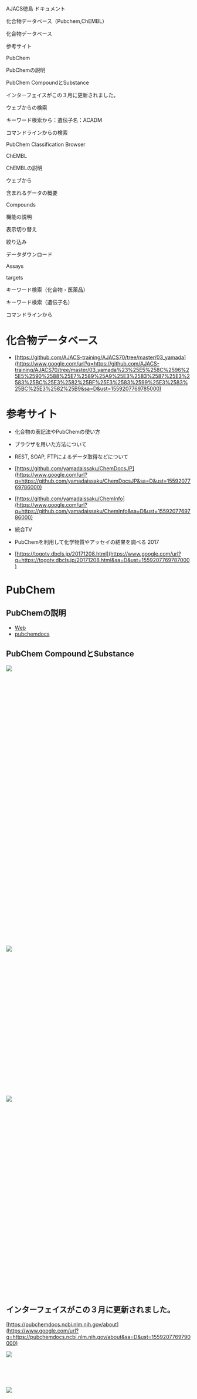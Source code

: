 <meta content="text/html; charset=UTF-8" http-equiv="content-type">

<span class="c2">AJACS徳島 ドキュメント</span>

<span class="c2"></span>

<span class="c34">化合物データベース（Pubchem,ChEMBL） </span>

<span class="c10 c8">化合物データベース</span>

<span class="c10 c8">参考サイト</span>

<span class="c10 c8">PubChem</span>

<span class="c10 c8">PubChemの説明</span>

<span class="c10 c8">PubChem CompoundとSubstance</span>

<span class="c10 c8">インターフェイスがこの３月に更新されました。</span>

<span class="c10 c8">ウェブからの検索</span>

<span class="c10 c8">キーワード検索から：遺伝子名：ACADM</span>

<span class="c10 c8">コマンドラインからの検索</span>

<span class="c10 c8">PubChem Classification Browser</span>

<span class="c10 c8">ChEMBL</span>

<span class="c10 c8">ChEMBLの説明</span>

<span class="c10 c8">ウェブから</span>

<span class="c10 c8">含まれるデータの概要</span>

<span class="c10 c8">Compounds</span>

<span class="c10 c8">機能の説明</span>

<span class="c10 c8">表示切り替え</span>

<span class="c10 c8">絞り込み</span>

<span class="c10 c8">データダウンロード</span>

<span class="c10 c8">Assays</span>

<span class="c10 c8">targets</span>

<span class="c10 c8">キーワード検索（化合物・医薬品）</span>

<span class="c10 c8">キーワード検索（遺伝子名）</span>

<span class="c10 c8">コマンドラインから</span>

<span class="c2"></span>

<span class="c18">化合物データベース</span>
==================================

* <span class="c8">[https://github.com/AJACS-training/AJACS70/tree/master/03_yamada](https://www.google.com/url?q=https://github.com/AJACS-training/AJACS70/tree/master/03_yamada%23%25E5%258C%2596%25E5%2590%2588%25E7%2589%25A9%25E3%2583%2587%25E3%2583%25BC%25E3%2582%25BF%25E3%2583%2599%25E3%2583%25BC%25E3%2582%25B9&sa=D&ust=1559207769785000)</span>

<span class="c18">参考サイト</span>
==============================

* <span class="c2">化合物の表記法やPubChemの使い方</span>

* <span class="c2">ブラウザを用いた方法について</span>
* <span class="c2">REST, SOAP, FTPによるデータ取得などについて</span>

* <span class="c8">[https://github.com/yamadaissaku/ChemDocsJP](https://www.google.com/url?q=https://github.com/yamadaissaku/ChemDocsJP&sa=D&ust=1559207769786000)</span>
* <span class="c8">[https://github.com/yamadaissaku/ChemInfo](https://www.google.com/url?q=https://github.com/yamadaissaku/ChemInfo&sa=D&ust=1559207769786000)</span>

* <span class="c2">統合TV</span>

* <span class="c2">PubChemを利用して化学物質やアッセイの結果を調べる 2017</span>

* <span class="c8">[https://togotv.dbcls.jp/20171208.html](https://www.google.com/url?q=https://togotv.dbcls.jp/20171208.html&sa=D&ust=1559207769787000)</span>

<span class="c18">PubChem</span>
================================

<span class="c14">PubChemの説明</span>
-----------------------------------

* <span class="c8">[Web](https://www.google.com/url?q=https://www.google.com/search?q%3Dpubchem%26oq%3Dpubchem%26aqs%3Dchrome..69i57j69i60l4j0.4321j0j4%26sourceid%3Dchrome%26ie%3DUTF-8&sa=D&ust=1559207769788000)</span>
* <span class="c8">[pubchemdocs](https://www.google.com/url?q=https://pubchemdocs.ncbi.nlm.nih.gov/&sa=D&ust=1559207769788000)</span>

<span class="c2"></span>

<span class="c2"></span>

<span class="c14">PubChem CompoundとSubstance</span>
---------------------------------------------------

<span style="overflow: hidden; display: inline-block; margin: 0.00px 0.00px; border: 0.00px solid #000000; transform: rotate(0.00rad) translateZ(0px); -webkit-transform: rotate(0.00rad) translateZ(0px); width: 316.09px; height: 748.70px;">![](images/image21.png)</span>

<span style="overflow: hidden; display: inline-block; margin: 0.00px 0.00px; border: 0.00px solid #000000; transform: rotate(0.00rad) translateZ(0px); -webkit-transform: rotate(0.00rad) translateZ(0px); width: 680.61px; height: 393.33px;">![](images/image85.png)</span>

<span style="overflow: hidden; display: inline-block; margin: 0.00px 0.00px; border: 0.00px solid #000000; transform: rotate(0.00rad) translateZ(0px); -webkit-transform: rotate(0.00rad) translateZ(0px); width: 680.61px; height: 536.00px;">![](images/image83.png)</span>

<span class="c2"></span>

<span class="c2"></span>

<span class="c14">インターフェイスがこの３月に更新されました。</span>
-----------------------------------------------

<span class="c8">[https://pubchemdocs.ncbi.nlm.nih.gov/about](https://www.google.com/url?q=https://pubchemdocs.ncbi.nlm.nih.gov/about&sa=D&ust=1559207769790000)</span>

<span style="overflow: hidden; display: inline-block; margin: 0.00px 0.00px; border: 0.00px solid #000000; transform: rotate(0.00rad) translateZ(0px); -webkit-transform: rotate(0.00rad) translateZ(0px); width: 529.00px; height: 83.00px;">![](images/image59.png)</span>

<span class="c2"></span>

<span class="c2"></span>

<span style="overflow: hidden; display: inline-block; margin: 0.00px 0.00px; border: 0.00px solid #000000; transform: rotate(0.00rad) translateZ(0px); -webkit-transform: rotate(0.00rad) translateZ(0px); width: 680.61px; height: 342.67px;">![](images/image22.png)</span>

<span class="c14"></span>
-------------------------

<span class="c14"></span>
-------------------------

<span class="c14"></span>
-------------------------

<span class="c14"></span>
-------------------------

<span class="c14"></span>
-------------------------

<span class="c14"></span>
-------------------------

<span class="c14"></span>
-------------------------

<span class="c14"></span>
-------------------------

<span class="c14"></span>
-------------------------

<span class="c14"></span>
-------------------------

<span class="c14"></span>
-------------------------

<span class="c14"></span>
-------------------------

<span class="c14"></span>
-------------------------

<span class="c14"></span>
-------------------------

<span class="c14"></span>
-------------------------

<span class="c14"></span>
-------------------------

<span class="c14">ウェブからの検索</span>
---------------------------------

### <span>キーワード検索から：遺伝子名：</span><span class="c27">ACADM</span><span class="c1">&nbsp;</span>

1.  <span class="c8">[中鎖アシル CoA デヒドロゲナーゼ (MCAD) 欠損症の病因遺伝子 ：ACADM ](https://www.google.com/url?q=https://www.genome.jp/dbget-bin/www_bget?ds_ja:H00488&sa=D&ust=1559207769793000)</span><span class="c2">について調べてみましょう。</span>
2.  <span>PubChemのサイト（</span><span class="c8">[https://pubchem.ncbi.nlm.nih.gov/](https://www.google.com/url?q=https://pubchem.ncbi.nlm.nih.gov/&sa=D&ust=1559207769794000)</span><span class="c2">）を開きます。</span>
3.  <span>下図のようにキーワード入力欄に”</span><span class="c27">ACADM</span><span class="c2">&nbsp;”を入力すると、Compound, Gene, Taxonomyに分類された候補キーワードが示されます。</span>

<span class="c2"></span>

<span style="overflow: hidden; display: inline-block; margin: 0.00px 0.00px; border: 0.00px solid #000000; transform: rotate(0.00rad) translateZ(0px); -webkit-transform: rotate(0.00rad) translateZ(0px); width: 680.61px; height: 402.67px;">![](images/image3.png)</span>

1.  <span class="c2">今回は、"Gene"の"Acadm"をクリックすると、下図のサイトに移動します。</span>
2.  <span class="c2">ここでも、分類としてSubstances, Genes, BioAssays, Literature, Patentsが表示され、その下の（）内に含まれるデータの数が表示されます。</span>

<span class="c2"></span>

<span style="overflow: hidden; display: inline-block; margin: 0.00px 0.00px; border: 0.00px solid #000000; transform: rotate(0.00rad) translateZ(0px); -webkit-transform: rotate(0.00rad) translateZ(0px); width: 680.61px; height: 401.33px;">![](images/image69.png)</span>

1.  <span class="c2">ここで、"Gene"をクリックすると、taxonomy IDの異なる３個の遺伝子が含まれることがわかります。</span>

* <span class="c8">[9906: Homo sapiens (human) ](https://www.google.com/url?q=https://www.ncbi.nlm.nih.gov/Taxonomy/Browser/wwwtax.cgi?id%3D9606&sa=D&ust=1559207769795000)</span>
* <span class="c8">[10090: Mus musculus (house mouse) ](https://www.google.com/url?q=https://www.ncbi.nlm.nih.gov/Taxonomy/Browser/wwwtax.cgi?id%3D10090&sa=D&ust=1559207769796000)</span>
* <span class="c8">[10116: Rattus norvegicus (Norway rat) ](https://www.google.com/url?q=https://www.ncbi.nlm.nih.gov/Taxonomy/Browser/wwwtax.cgi?id%3D10116&sa=D&ust=1559207769796000)</span>

<span style="overflow: hidden; display: inline-block; margin: 0.00px 0.00px; border: 0.00px solid #000000; transform: rotate(0.00rad) translateZ(0px); -webkit-transform: rotate(0.00rad) translateZ(0px); width: 680.61px; height: 332.00px;">![](images/image10.png)</span>

1.  <span class="c2">ここで、各遺伝子毎にLinked BioAssays Countが表示されています。</span>

<span style="overflow: hidden; display: inline-block; margin: 0.00px 0.00px; border: 0.00px solid #000000; transform: rotate(0.00rad) translateZ(0px); -webkit-transform: rotate(0.00rad) translateZ(0px); width: 264.00px; height: 48.00px;">![](images/image64.png)</span>

1.  <span class="c2">Linked BioAssays Countのあとの数値、この場合は"12"をクリックすると、BioAssaysのサイトへ移動します。</span>

<span style="overflow: hidden; display: inline-block; margin: 0.00px 0.00px; border: 0.00px solid #000000; transform: rotate(0.00rad) translateZ(0px); -webkit-transform: rotate(0.00rad) translateZ(0px); width: 680.61px; height: 361.33px;">![](images/image44.png)</span>

1.  <span class="c2">Linked BioAssays Countのあとの数値、この場合は"12"をクリックすると、BioAssaysのサイトへ移動します。</span>

* <span class="c2">BioAssay AID,&nbsp;&nbsp;&nbsp;&nbsp;&nbsp;&nbsp;&nbsp;&nbsp;BioAssay Name, BioAssay Type の表示された表が表示されます。</span>

<span style="overflow: hidden; display: inline-block; margin: 0.00px 0.00px; border: 0.00px solid #000000; transform: rotate(0.00rad) translateZ(0px); -webkit-transform: rotate(0.00rad) translateZ(0px); width: 680.61px; height: 86.67px;">![](images/image58.png)</span>

<span style="overflow: hidden; display: inline-block; margin: 0.00px 0.00px; border: 0.00px solid #000000; transform: rotate(0.00rad) translateZ(0px); -webkit-transform: rotate(0.00rad) translateZ(0px); width: 36.00px; height: 41.00px;">![](images/image77.png)</span><span class="c2">をクリックすると、説明が表示されます。この機能はPubChemの色々なサイトにありますので、”これ何？”と思ったら、クリックしてみてください。</span>

<span style="overflow: hidden; display: inline-block; margin: 0.00px 0.00px; border: 0.00px solid #000000; transform: rotate(0.00rad) translateZ(0px); -webkit-transform: rotate(0.00rad) translateZ(0px); width: 680.61px; height: 172.00px;">![](images/image19.png)</span>

1.  <span class="c2">右上のDownloadをクリックとCSV形式で取得することができます。ダウンロードしたCSV形式のファイルを開くと以下のようになります。</span>

<span class="c2"></span>

<span style="overflow: hidden; display: inline-block; margin: 0.00px 0.00px; border: 0.00px solid #000000; transform: rotate(0.00rad) translateZ(0px); -webkit-transform: rotate(0.00rad) translateZ(0px); width: 680.61px; height: 149.33px;">![](images/image14.png)</span>

<span class="c2"></span>

1.  <span class="c2">テーブルの”BioAssay AID”をクリックすると、以下のようなアッセイの詳細を見ることができます。</span>

<span style="overflow: hidden; display: inline-block; margin: 0.00px 0.00px; border: 0.00px solid #000000; transform: rotate(0.00rad) translateZ(0px); -webkit-transform: rotate(0.00rad) translateZ(0px); width: 680.61px; height: 554.67px;">![](images/image23.png)</span>

<span class="c2"></span>

1.  <span class="c2">詳細ページには上図のようなことが記載されています。</span>

* <span class="c2">”Tested Substances:”を見ていただくと、”Active”と”Inactive”の件数がわかります。</span>

* <span class="c2">”Data table”をクリックすると下記のTableが表示されます。これは、ページをスクロールすることや、ページ右端の”CONTENTS”の”2 Data Table”をクリックすることでも同様に移動できます。</span>

<span style="overflow: hidden; display: inline-block; margin: 0.00px 0.00px; border: 0.00px solid #000000; transform: rotate(0.00rad) translateZ(0px); -webkit-transform: rotate(0.00rad) translateZ(0px); width: 680.61px; height: 433.33px;">![](images/image40.png)</span>

<span class="c2"></span>

1.  <span class="c2">右上の”？”をクリックすると ここでも説明が表示されます。</span>

<span style="overflow: hidden; display: inline-block; margin: 0.00px 0.00px; border: 0.00px solid #000000; transform: rotate(0.00rad) translateZ(0px); -webkit-transform: rotate(0.00rad) translateZ(0px); width: 680.61px; height: 126.67px;">![](images/image17.png)</span>

1.  <span class="c2">Data Tableには様々な情報が登録されています。右上の”SORT BY”のプルダウンにより、Activity, Score, SID, CID</span>

<span style="overflow: hidden; display: inline-block; margin: 0.00px 0.00px; border: 0.00px solid #000000; transform: rotate(0.00rad) translateZ(0px); -webkit-transform: rotate(0.00rad) translateZ(0px); width: 680.61px; height: 177.33px;">![](images/image92.png)</span>

1.  <span class="c2">右上のDownloadをクリックとCSV形式で取得することができます。また、Data Tableのダウンロードでは、下図のようにALL, ACTIVE, INACTIVEをそれぞれ取得できます。</span>

<span style="overflow: hidden; display: inline-block; margin: 0.00px 0.00px; border: 0.00px solid #000000; transform: rotate(0.00rad) translateZ(0px); -webkit-transform: rotate(0.00rad) translateZ(0px); width: 361.00px; height: 213.00px;">![](images/image90.png)</span>

1.  <span class="c2">取得したCSV形式のファイルを開くと以下のようになります。</span>

<span style="overflow: hidden; display: inline-block; margin: 0.00px 0.00px; border: 0.00px solid #000000; transform: rotate(0.00rad) translateZ(0px); -webkit-transform: rotate(0.00rad) translateZ(0px); width: 680.61px; height: 208.00px;">![](images/image74.png)</span>

<span class="c2"></span>

1.  <span class="c2">Data Tableからのリンクは、SID, Activity, Entrez GeneIDから、それぞれのページに移動することができます。</span>
2.  <span class="c2">Data Tableの各列のSIDのSID（例えば：152153881）をクリックすると下図のようなページが表示されます。</span>

<span style="overflow: hidden; display: inline-block; margin: 0.00px 0.00px; border: 0.00px solid #000000; transform: rotate(0.00rad) translateZ(0px); -webkit-transform: rotate(0.00rad) translateZ(0px); width: 114.00px; height: 277.00px;">![](images/image45.png)</span>

<span style="overflow: hidden; display: inline-block; margin: 0.00px 0.00px; border: 0.00px solid #000000; transform: rotate(0.00rad) translateZ(0px); -webkit-transform: rotate(0.00rad) translateZ(0px); width: 680.61px; height: 389.33px;">![](images/image41.png)</span>

1.  <span class="c2">このページでは、Depositor CommentsやSIDに関するBiological Test Resultsを得ることができます。</span>

<span style="overflow: hidden; display: inline-block; margin: 0.00px 0.00px; border: 0.00px solid #000000; transform: rotate(0.00rad) translateZ(0px); -webkit-transform: rotate(0.00rad) translateZ(0px); width: 680.61px; height: 645.33px;">![](images/image13.png)</span>

1.  <span class="c2">Data Tableの各列のActivityのActive or Inactiveをクリックすると下図のようなページが表示されます。</span>

<span style="overflow: hidden; display: inline-block; margin: 0.00px 0.00px; border: 0.00px solid #000000; transform: rotate(0.00rad) translateZ(0px); -webkit-transform: rotate(0.00rad) translateZ(0px); width: 91.00px; height: 194.00px;">![](images/image6.png)</span>

<span style="overflow: hidden; display: inline-block; margin: 0.00px 0.00px; border: 0.00px solid #000000; transform: rotate(0.00rad) translateZ(0px); -webkit-transform: rotate(0.00rad) translateZ(0px); width: 680.61px; height: 201.33px;">![](images/image67.png)</span>

<span style="overflow: hidden; display: inline-block; margin: 0.00px 0.00px; border: 0.00px solid #000000; transform: rotate(0.00rad) translateZ(0px); -webkit-transform: rotate(0.00rad) translateZ(0px); width: 680.61px; height: 253.33px;">![](images/image36.png)</span>

<span style="overflow: hidden; display: inline-block; margin: 0.00px 0.00px; border: 0.00px solid #000000; transform: rotate(0.00rad) translateZ(0px); -webkit-transform: rotate(0.00rad) translateZ(0px); width: 680.61px; height: 310.67px;">![](images/image65.png)</span>

<span class="c2"></span>

<span class="c2"></span>

<span class="c2"></span>

1.  <span class="c2">Data Tableの各列のEntrez GeneIDをクリックすると下図のようなページが表示されます。このページでは、遺伝子に関する各種情報を見ることができます。</span>

<span style="overflow: hidden; display: inline-block; margin: 0.00px 0.00px; border: 0.00px solid #000000; transform: rotate(0.00rad) translateZ(0px); -webkit-transform: rotate(0.00rad) translateZ(0px); width: 82.00px; height: 216.00px;">![](images/image62.png)</span>

<span style="overflow: hidden; display: inline-block; margin: 0.00px 0.00px; border: 0.00px solid #000000; transform: rotate(0.00rad) translateZ(0px); -webkit-transform: rotate(0.00rad) translateZ(0px); width: 680.61px; height: 381.33px;">![](images/image42.png)</span>

<span class="c2"></span>

<span class="c2"></span>

<span class="c2"></span>

<span class="c2"></span>

<span class="c2"></span>

<span class="c2"></span>

<span class="c2"></span>

<span class="c2"></span>

<span class="c2"></span>

<span class="c2"></span>

<span class="c14">コマンドラインからの検索</span>
-------------------------------------

* <span class="c8">[https://pubchem.ncbi.nlm.nih.gov/gene/ACADM/human](https://www.google.com/url?q=https://pubchem.ncbi.nlm.nih.gov/gene/ACADM/human&sa=D&ust=1559207769803000)</span>
* <span class="c8">[https://pubchem.ncbi.nlm.nih.gov/protein/P00533](https://www.google.com/url?q=https://pubchem.ncbi.nlm.nih.gov/protein/P00533&sa=D&ust=1559207769804000)</span>

<span class="c2"></span>

<span class="c2"></span>

<span class="c2"></span>

<span class="c14">PubChem Classification Browser</span>
-------------------------------------------------------

* <span class="c8">[https://pubchem.ncbi.nlm.nih.gov/classification/#hid=1](https://www.google.com/url?q=https://pubchem.ncbi.nlm.nih.gov/classification/%23hid%3D1&sa=D&ust=1559207769805000)</span>

<span style="overflow: hidden; display: inline-block; margin: 0.00px 0.00px; border: 0.00px solid #000000; transform: rotate(0.00rad) translateZ(0px); -webkit-transform: rotate(0.00rad) translateZ(0px); width: 680.61px; height: 334.67px;">![](images/image84.png)</span>

<span class="c2"></span>

1.  <span>Select classificationで、”</span><span class="c35">ChEMBL</span><span class="c2">”を選択してください。</span>

<span style="overflow: hidden; display: inline-block; margin: 0.00px 0.00px; border: 0.00px solid #000000; transform: rotate(0.00rad) translateZ(0px); -webkit-transform: rotate(0.00rad) translateZ(0px); width: 680.61px; height: 353.33px;">![](images/image35.png)</span>

1.  <span class="c2">Data type counts to display の下に、None, Compound, Substance, Assay, PubMed, Gene, Protein, Taxonomy が表示されました。</span>
2.  <span class="c2">AssayやGeneを選択すると、以下のように項目に含まれる数値が変わります。</span>
3.  <span class="c2"></span>

<span style="overflow: hidden; display: inline-block; margin: 0.00px 0.00px; border: 0.00px solid #000000; transform: rotate(0.00rad) translateZ(0px); -webkit-transform: rotate(0.00rad) translateZ(0px); width: 663.00px; height: 319.00px;">![](images/image43.png)</span>

<span class="c2"></span>

<span class="c2"></span>

<span class="c2"></span>

<span class="c2"></span>

<span class="c2"></span>

<span class="c2"></span>

<span class="c2"></span>

<span class="c2"></span>

<span class="c2"></span>

<span class="c18">ChEMBL</span>
===============================

<span class="c2"></span>

<span class="c14">ChEMBLの説明</span>
----------------------------------

<span class="c8">[https://github.com/Mishima-syk/py4chemoinformatics/blob/master/ch04_database.asciidoc](https://www.google.com/url?q=https://github.com/Mishima-syk/py4chemoinformatics/blob/master/ch04_database.asciidoc&sa=D&ust=1559207769808000)</span>

<span class="c2"></span>

<span class="c2"></span>

<span class="c2"></span>

<span class="c2">ChEMBL Interface Questions</span>

* <span class="c8">[https://chembl.gitbook.io/chembl-interface-documentation/frequently-asked-questions/chembl-interface-questions#can-i-edit-the-query-being-used](https://www.google.com/url?q=https://chembl.gitbook.io/chembl-interface-documentation/frequently-asked-questions/chembl-interface-questions%23can-i-edit-the-query-being-used&sa=D&ust=1559207769808000)</span>

### <span class="c1">ウェブから</span>

<span class="c8">[https://www.ebi.ac.uk/chembl/](https://www.google.com/url?q=https://www.ebi.ac.uk/chembl/&sa=D&ust=1559207769809000)</span>

#### <span class="c13">含まれるデータの概要</span>

<span style="overflow: hidden; display: inline-block; margin: 0.00px 0.00px; border: 0.00px solid #000000; transform: rotate(0.00rad) translateZ(0px); -webkit-transform: rotate(0.00rad) translateZ(0px); width: 644.81px; height: 723.44px;">![](images/image86.png)</span>

<span class="c2"></span>

<span class="c2"></span>

<span style="overflow: hidden; display: inline-block; margin: 0.00px 0.00px; border: 0.00px solid #000000; transform: rotate(0.00rad) translateZ(0px); -webkit-transform: rotate(0.00rad) translateZ(0px); width: 680.61px; height: 404.00px;">![](images/image32.png)</span>

<span class="c2"></span>

<span class="c2"></span>

<span class="c2"></span>

<span class="c2"></span>

<span class="c2"></span>

<span class="c2"></span>

<span class="c2"></span>

<span class="c2"></span>

<span class="c2"></span>

<span class="c2">分類</span>

<span>クリックすることで分類を見ることができる。</span><span style="overflow: hidden; display: inline-block; margin: 0.00px 0.00px; border: 0.00px solid #000000; transform: rotate(0.00rad) translateZ(0px); -webkit-transform: rotate(0.00rad) translateZ(0px); width: 680.61px; height: 390.67px;">![](images/image55.png)</span><span style="overflow: hidden; display: inline-block; margin: 0.00px 0.00px; border: 0.00px solid #000000; transform: rotate(0.00rad) translateZ(0px); -webkit-transform: rotate(0.00rad) translateZ(0px); width: 371.81px; height: 425.34px;">![](images/image79.png)</span>

<span class="c2"></span>

<span class="c2"></span>

<span class="c2"></span>

<span class="c2"></span>

<span class="c2"></span>

<span class="c2"></span>

<span class="c2"></span>

<span class="c2"></span>

<span class="c2"></span>

<span class="c2"></span>

<span class="c2"></span>

<span class="c2"></span>

<span class="c2"></span>

<span class="c2"></span>

<span class="c2"></span>

<span class="c2"></span>

<span class="c2">分子の種類と承認の時系列</span>

<span style="overflow: hidden; display: inline-block; margin: 0.00px 0.00px; border: 0.00px solid #000000; transform: rotate(0.00rad) translateZ(0px); -webkit-transform: rotate(0.00rad) translateZ(0px); width: 680.61px; height: 401.33px;">![](images/image1.png)</span>

<span class="c2"></span>

<span class="c2"></span>

<span class="c2"></span>

<span class="c2"></span>

<span class="c2"></span>

<span class="c2"></span>

<span class="c2"></span>

<span class="c2"></span>

<span class="c2"></span>

<span class="c2"></span>

<span class="c2"></span>

<span class="c2"></span>

<span class="c2"></span>

<span class="c2"></span>

<span class="c2"></span>

<span class="c2"></span>

<span class="c2"></span>

<span class="c2"></span>

<span class="c2"></span>

<span class="c2"></span>

<span class="c2"></span>

<span class="c2"></span>

<span class="c2"></span>

<span class="c2"></span>

<span class="c2"></span>

<span class="c2"></span>

<span class="c2">Taxonomyによる分類</span>

<span style="overflow: hidden; display: inline-block; margin: 0.00px 0.00px; border: 0.00px solid #000000; transform: rotate(0.00rad) translateZ(0px); -webkit-transform: rotate(0.00rad) translateZ(0px); width: 680.61px; height: 396.00px;">![](images/image11.png)</span>

<span class="c2"></span>

<span class="c2"></span>

<span class="c2"></span>

<span class="c2">開発フェーズとUSAN登録</span>

<span style="overflow: hidden; display: inline-block; margin: 0.00px 0.00px; border: 0.00px solid #000000; transform: rotate(0.00rad) translateZ(0px); -webkit-transform: rotate(0.00rad) translateZ(0px); width: 680.61px; height: 397.33px;">![](images/image52.png)</span>

<span class="c2"></span>

<span class="c2"></span>

<span class="c2"></span>

<span class="c2">疾患</span>

<span style="overflow: hidden; display: inline-block; margin: 0.00px 0.00px; border: 0.00px solid #000000; transform: rotate(0.00rad) translateZ(0px); -webkit-transform: rotate(0.00rad) translateZ(0px); width: 680.61px; height: 397.33px;">![](images/image66.png)</span>

<span class="c2"></span>

<span class="c2"></span>

#### <span class="c13">Compounds</span>

<span style="overflow: hidden; display: inline-block; margin: 0.00px 0.00px; border: 0.00px solid #000000; transform: rotate(0.00rad) translateZ(0px); -webkit-transform: rotate(0.00rad) translateZ(0px); width: 269.81px; height: 270.68px;">![](images/image61.png)</span>

<span class="c2"></span>

<span style="overflow: hidden; display: inline-block; margin: 0.00px 0.00px; border: 0.00px solid #000000; transform: rotate(0.00rad) translateZ(0px); -webkit-transform: rotate(0.00rad) translateZ(0px); width: 680.61px; height: 508.00px;">![](images/image56.png)</span>

<span class="c2"></span>

<span class="c2"></span>

<span class="c2"></span>

##### <span class="c10 c16">機能の説明</span>

###### <span class="c16 c31">表示切り替え</span>

* <span class="c2">左上のTable, Card, Graph, Heatmapをクリックすると表示を切り替えることができます。</span>
* <span style="overflow: hidden; display: inline-block; margin: 0.00px 0.00px; border: 0.00px solid #000000; transform: rotate(0.00rad) translateZ(0px); -webkit-transform: rotate(0.00rad) translateZ(0px); width: 224.00px; height: 71.00px;">![](images/image88.png)</span>

###### <span class="c31 c16">絞り込み</span>

* <span class="c2">Filterから絞りたい項目をクリックして選択すると、データを絞り込むことができます。</span>
* <span style="overflow: hidden; display: inline-block; margin: 0.00px 0.00px; border: 0.00px solid #000000; transform: rotate(0.00rad) translateZ(0px); -webkit-transform: rotate(0.00rad) translateZ(0px); width: 342.00px; height: 520.00px;">![](images/image60.png)</span><span style="overflow: hidden; display: inline-block; margin: 0.00px 0.00px; border: 0.00px solid #000000; transform: rotate(0.00rad) translateZ(0px); -webkit-transform: rotate(0.00rad) translateZ(0px); width: 348.00px; height: 625.00px;">![](images/image27.png)</span>
* <span style="overflow: hidden; display: inline-block; margin: 0.00px 0.00px; border: 0.00px solid #000000; transform: rotate(0.00rad) translateZ(0px); -webkit-transform: rotate(0.00rad) translateZ(0px); width: 103.00px; height: 52.00px;">![](images/image4.png)</span><span class="c2">で、フィルターをクリアすることができます。</span>

###### <span class="c31 c16">データダウンロード</span>

* <span class="c2">右上のアイコンからダウンロートする形式を選んで選択したデータをダウンロードすることができます。</span>
* <span style="overflow: hidden; display: inline-block; margin: 0.00px 0.00px; border: 0.00px solid #000000; transform: rotate(0.00rad) translateZ(0px); -webkit-transform: rotate(0.00rad) translateZ(0px); width: 224.00px; height: 51.00px;">![](images/image2.png)</span>
* <span class="c2"></span>

<span class="c2"></span>

<span class="c2"></span>

<span style="overflow: hidden; display: inline-block; margin: 0.00px 0.00px; border: 0.00px solid #000000; transform: rotate(0.00rad) translateZ(0px); -webkit-transform: rotate(0.00rad) translateZ(0px); width: 680.61px; height: 425.33px;">![](images/image16.png)</span>

<span class="c2"></span>

<span class="c2"></span>

#### <span class="c13">Assays</span>

<span style="overflow: hidden; display: inline-block; margin: 0.00px 0.00px; border: 0.00px solid #000000; transform: rotate(0.00rad) translateZ(0px); -webkit-transform: rotate(0.00rad) translateZ(0px); width: 269.81px; height: 270.68px;">![](images/image61.png)</span>

<span style="overflow: hidden; display: inline-block; margin: 0.00px 0.00px; border: 0.00px solid #000000; transform: rotate(0.00rad) translateZ(0px); -webkit-transform: rotate(0.00rad) translateZ(0px); width: 680.61px; height: 328.00px;">![](images/image81.png)</span>

<span class="c2"></span>

<span style="overflow: hidden; display: inline-block; margin: 0.00px 0.00px; border: 0.00px solid #000000; transform: rotate(0.00rad) translateZ(0px); -webkit-transform: rotate(0.00rad) translateZ(0px); width: 680.61px; height: 417.33px;">![](images/image54.png)</span>

<span style="overflow: hidden; display: inline-block; margin: 0.00px 0.00px; border: 0.00px solid #000000; transform: rotate(0.00rad) translateZ(0px); -webkit-transform: rotate(0.00rad) translateZ(0px); width: 680.61px; height: 329.33px;">![](images/image49.png)</span>

<span style="overflow: hidden; display: inline-block; margin: 0.00px 0.00px; border: 0.00px solid #000000; transform: rotate(0.00rad) translateZ(0px); -webkit-transform: rotate(0.00rad) translateZ(0px); width: 680.61px; height: 124.00px;">![](images/image71.png)</span>

<span class="c2"></span>

<span class="c2"></span>

<span class="c2"></span>

<span class="c2"></span>

<span style="overflow: hidden; display: inline-block; margin: 0.00px 0.00px; border: 0.00px solid #000000; transform: rotate(0.00rad) translateZ(0px); -webkit-transform: rotate(0.00rad) translateZ(0px); width: 635.00px; height: 642.00px;">![](images/image87.png)</span>

<span class="c2">クリック</span>

<span class="c2"></span>

<span style="overflow: hidden; display: inline-block; margin: 0.00px 0.00px; border: 0.00px solid #000000; transform: rotate(0.00rad) translateZ(0px); -webkit-transform: rotate(0.00rad) translateZ(0px); width: 680.61px; height: 277.33px;">![](images/image91.png)</span>

<span class="c2"></span>

#### <span class="c13">targets</span>

<span style="overflow: hidden; display: inline-block; margin: 0.00px 0.00px; border: 0.00px solid #000000; transform: rotate(0.00rad) translateZ(0px); -webkit-transform: rotate(0.00rad) translateZ(0px); width: 269.81px; height: 270.68px;">![](images/image61.png)</span>

<span style="overflow: hidden; display: inline-block; margin: 0.00px 0.00px; border: 0.00px solid #000000; transform: rotate(0.00rad) translateZ(0px); -webkit-transform: rotate(0.00rad) translateZ(0px); width: 680.61px; height: 374.67px;">![](images/image18.png)</span>

<span class="c2">Organism: Homo Sapiens, Protein Classification L2: Kinase</span>

<span style="overflow: hidden; display: inline-block; margin: 0.00px 0.00px; border: 0.00px solid #000000; transform: rotate(0.00rad) translateZ(0px); -webkit-transform: rotate(0.00rad) translateZ(0px); width: 680.61px; height: 612.00px;">![](images/image15.png)</span>

<span class="c2"></span>

<span class="c2">エントリーをクリック</span>

<span style="overflow: hidden; display: inline-block; margin: 0.00px 0.00px; border: 0.00px solid #000000; transform: rotate(0.00rad) translateZ(0px); -webkit-transform: rotate(0.00rad) translateZ(0px); width: 680.61px; height: 417.33px;">![](images/image8.png)</span>

<span style="overflow: hidden; display: inline-block; margin: 0.00px 0.00px; border: 0.00px solid #000000; transform: rotate(0.00rad) translateZ(0px); -webkit-transform: rotate(0.00rad) translateZ(0px); width: 680.61px; height: 373.33px;">![](images/image57.png)</span>

<span style="overflow: hidden; display: inline-block; margin: 0.00px 0.00px; border: 0.00px solid #000000; transform: rotate(0.00rad) translateZ(0px); -webkit-transform: rotate(0.00rad) translateZ(0px); width: 680.61px; height: 481.33px;">![](images/image24.png)</span>

<span style="overflow: hidden; display: inline-block; margin: 0.00px 0.00px; border: 0.00px solid #000000; transform: rotate(0.00rad) translateZ(0px); -webkit-transform: rotate(0.00rad) translateZ(0px); width: 680.61px; height: 636.00px;">![](images/image33.png)</span>

<span class="c2"></span>

<span style="overflow: hidden; display: inline-block; margin: 0.00px 0.00px; border: 0.00px solid #000000; transform: rotate(0.00rad) translateZ(0px); -webkit-transform: rotate(0.00rad) translateZ(0px); width: 680.61px; height: 524.00px;">![](images/image48.png)</span>

<span style="overflow: hidden; display: inline-block; margin: 0.00px 0.00px; border: 0.00px solid #000000; transform: rotate(0.00rad) translateZ(0px); -webkit-transform: rotate(0.00rad) translateZ(0px); width: 680.61px; height: 314.67px;">![](images/image38.png)</span>

<span style="overflow: hidden; display: inline-block; margin: 0.00px 0.00px; border: 0.00px solid #000000; transform: rotate(0.00rad) translateZ(0px); -webkit-transform: rotate(0.00rad) translateZ(0px); width: 680.61px; height: 185.33px;">![](images/image47.png)</span>

<span class="c2"></span>

<span style="overflow: hidden; display: inline-block; margin: 0.00px 0.00px; border: 0.00px solid #000000; transform: rotate(0.00rad) translateZ(0px); -webkit-transform: rotate(0.00rad) translateZ(0px); width: 680.61px; height: 144.00px;">![](images/image82.png)</span>

<span class="c2"></span>

<span class="c2"></span>

<span class="c2"></span>

<span class="c2"></span>

<span class="c2"></span>

<span class="c2"></span>

<span class="c2"></span>

<span class="c2"></span>

<span class="c2"></span>

### <span class="c1">キーワード検索（化合物・医薬品）</span>

<span class="c2"></span>

<span class="c2">レキサルティ</span>

<span class="c2"></span>

<span class="c8">[https://www.kegg.jp/medicus-bin/japic_med?japic_code=00067274](https://www.google.com/url?q=https://www.kegg.jp/medicus-bin/japic_med?japic_code%3D00067274&sa=D&ust=1559207769828000)</span>

<span style="overflow: hidden; display: inline-block; margin: 0.00px 0.00px; border: 0.00px solid #000000; transform: rotate(0.00rad) translateZ(0px); -webkit-transform: rotate(0.00rad) translateZ(0px); width: 680.61px; height: 392.00px;">![](images/image94.png)</span>

<span class="c2">“Brexpiprazole”を検索してみましょう</span>

<span class="c2"></span>

<span style="overflow: hidden; display: inline-block; margin: 0.00px 0.00px; border: 0.00px solid #000000; transform: rotate(0.00rad) translateZ(0px); -webkit-transform: rotate(0.00rad) translateZ(0px); width: 680.61px; height: 105.33px;">![](images/image5.png)</span>

<span style="overflow: hidden; display: inline-block; margin: 0.00px 0.00px; border: 0.00px solid #000000; transform: rotate(0.00rad) translateZ(0px); -webkit-transform: rotate(0.00rad) translateZ(0px); width: 261.00px; height: 32.00px;">![](images/image12.png)</span><span class="c2">からCompoundsに含まれているデータであることがわかります。</span>

<span style="overflow: hidden; display: inline-block; margin: 0.00px 0.00px; border: 0.00px solid #000000; transform: rotate(0.00rad) translateZ(0px); -webkit-transform: rotate(0.00rad) translateZ(0px); width: 175.00px; height: 33.00px;">![](images/image34.png)</span><span class="c2">をクリックすると分子の詳細ページが表示されます。</span>

<span class="c8">[https://www.ebi.ac.uk/chembl/compound_report_card/CHEMBL2105760/](https://www.google.com/url?q=https://www.ebi.ac.uk/chembl/compound_report_card/CHEMBL2105760/&sa=D&ust=1559207769829000)</span>

<span class="c2"></span>

<span style="overflow: hidden; display: inline-block; margin: 0.00px 0.00px; border: 0.00px solid #000000; transform: rotate(0.00rad) translateZ(0px); -webkit-transform: rotate(0.00rad) translateZ(0px); width: 680.61px; height: 301.33px;">![](images/image68.png)</span>

<span style="overflow: hidden; display: inline-block; margin: 0.00px 0.00px; border: 0.00px solid #000000; transform: rotate(0.00rad) translateZ(0px); -webkit-transform: rotate(0.00rad) translateZ(0px); width: 680.61px; height: 212.00px;">![](images/image26.png)</span>

<span style="overflow: hidden; display: inline-block; margin: 0.00px 0.00px; border: 0.00px solid #000000; transform: rotate(0.00rad) translateZ(0px); -webkit-transform: rotate(0.00rad) translateZ(0px); width: 680.61px; height: 109.33px;">![](images/image93.png)</span>

<span style="overflow: hidden; display: inline-block; margin: 0.00px 0.00px; border: 0.00px solid #000000; transform: rotate(0.00rad) translateZ(0px); -webkit-transform: rotate(0.00rad) translateZ(0px); width: 680.61px; height: 272.00px;">![](images/image28.png)</span>

<span style="overflow: hidden; display: inline-block; margin: 0.00px 0.00px; border: 0.00px solid #000000; transform: rotate(0.00rad) translateZ(0px); -webkit-transform: rotate(0.00rad) translateZ(0px); width: 680.61px; height: 132.00px;">![](images/image46.png)</span>

<span style="overflow: hidden; display: inline-block; margin: 0.00px 0.00px; border: 0.00px solid #000000; transform: rotate(0.00rad) translateZ(0px); -webkit-transform: rotate(0.00rad) translateZ(0px); width: 680.61px; height: 384.00px;">![](images/image7.png)</span>

<span class="c2"></span>

<span style="overflow: hidden; display: inline-block; margin: 0.00px 0.00px; border: 0.00px solid #000000; transform: rotate(0.00rad) translateZ(0px); -webkit-transform: rotate(0.00rad) translateZ(0px); width: 680.61px; height: 349.33px;">![](images/image80.png)</span>

<span style="overflow: hidden; display: inline-block; margin: 0.00px 0.00px; border: 0.00px solid #000000; transform: rotate(0.00rad) translateZ(0px); -webkit-transform: rotate(0.00rad) translateZ(0px); width: 680.61px; height: 258.67px;">![](images/image31.png)</span>

<span style="overflow: hidden; display: inline-block; margin: 0.00px 0.00px; border: 0.00px solid #000000; transform: rotate(0.00rad) translateZ(0px); -webkit-transform: rotate(0.00rad) translateZ(0px); width: 680.61px; height: 321.33px;">![](images/image53.png)</span>

<span style="overflow: hidden; display: inline-block; margin: 0.00px 0.00px; border: 0.00px solid #000000; transform: rotate(0.00rad) translateZ(0px); -webkit-transform: rotate(0.00rad) translateZ(0px); width: 680.61px; height: 558.67px;">![](images/image73.png)</span>

<span style="overflow: hidden; display: inline-block; margin: 0.00px 0.00px; border: 0.00px solid #000000; transform: rotate(0.00rad) translateZ(0px); -webkit-transform: rotate(0.00rad) translateZ(0px); width: 680.61px; height: 370.67px;">![](images/image95.png)</span>

<span style="overflow: hidden; display: inline-block; margin: 0.00px 0.00px; border: 0.00px solid #000000; transform: rotate(0.00rad) translateZ(0px); -webkit-transform: rotate(0.00rad) translateZ(0px); width: 680.61px; height: 225.33px;">![](images/image72.png)</span>

<span style="overflow: hidden; display: inline-block; margin: 0.00px 0.00px; border: 0.00px solid #000000; transform: rotate(0.00rad) translateZ(0px); -webkit-transform: rotate(0.00rad) translateZ(0px); width: 680.61px; height: 569.33px;">![](images/image30.png)</span>

<span style="overflow: hidden; display: inline-block; margin: 0.00px 0.00px; border: 0.00px solid #000000; transform: rotate(0.00rad) translateZ(0px); -webkit-transform: rotate(0.00rad) translateZ(0px); width: 680.61px; height: 528.00px;">![](images/image51.png)</span>

<span class="c2"></span>

<span class="c2"></span>

<span class="c2"></span>

### <span class="c8">[キーワード検索](https://www.google.com/url?q=https://www.ebi.ac.uk/chembl/&sa=D&ust=1559207769831000)</span><span class="c1">（遺伝子名）</span>

<span class="c27">MAPK6</span><span class="c2">遺伝子</span>

<span class="c2">ヒトでマイトジェン活性化プロテインキナーゼ6をコードするMAPK6遺伝子</span>

<span style="overflow: hidden; display: inline-block; margin: 0.00px 0.00px; border: 0.00px solid #000000; transform: rotate(0.00rad) translateZ(0px); -webkit-transform: rotate(0.00rad) translateZ(0px); width: 680.61px; height: 94.67px;">![](images/image39.png)</span>

<span class="c2"></span>

<span style="overflow: hidden; display: inline-block; margin: 0.00px 0.00px; border: 0.00px solid #000000; transform: rotate(0.00rad) translateZ(0px); -webkit-transform: rotate(0.00rad) translateZ(0px); width: 220.00px; height: 37.00px;">![](images/image9.png)</span><span class="c2">からTargetsに含まれていることがわかります。</span>

<span style="overflow: hidden; display: inline-block; margin: 0.00px 0.00px; border: 0.00px solid #000000; transform: rotate(0.00rad) translateZ(0px); -webkit-transform: rotate(0.00rad) translateZ(0px); width: 147.00px; height: 34.00px;">![](images/image76.png)</span><span>をクリックすると</span><span class="c8">[詳細ページ](https://www.google.com/url?q=https://www.ebi.ac.uk/chembl/target_report_card/CHEMBL5121/&sa=D&ust=1559207769832000)</span><span class="c2">へ移動します。</span>

<span style="overflow: hidden; display: inline-block; margin: 0.00px 0.00px; border: 0.00px solid #000000; transform: rotate(0.00rad) translateZ(0px); -webkit-transform: rotate(0.00rad) translateZ(0px); width: 680.61px; height: 253.33px;">![](images/image78.png)</span>

<span style="overflow: hidden; display: inline-block; margin: 0.00px 0.00px; border: 0.00px solid #000000; transform: rotate(0.00rad) translateZ(0px); -webkit-transform: rotate(0.00rad) translateZ(0px); width: 680.61px; height: 154.67px;">![](images/image89.png)</span>

<span style="overflow: hidden; display: inline-block; margin: 0.00px 0.00px; border: 0.00px solid #000000; transform: rotate(0.00rad) translateZ(0px); -webkit-transform: rotate(0.00rad) translateZ(0px); width: 680.61px; height: 362.67px;">![](images/image97.png)</span>

<span style="overflow: hidden; display: inline-block; margin: 0.00px 0.00px; border: 0.00px solid #000000; transform: rotate(0.00rad) translateZ(0px); -webkit-transform: rotate(0.00rad) translateZ(0px); width: 430.00px; height: 504.00px;">![](images/image75.png)</span>

<span class="c2">ここで、マウスカーソルをKdにのせて、クリックすると詳細データが表示されます。</span>

<span style="overflow: hidden; display: inline-block; margin: 0.00px 0.00px; border: 0.00px solid #000000; transform: rotate(0.00rad) translateZ(0px); -webkit-transform: rotate(0.00rad) translateZ(0px); width: 680.61px; height: 390.67px;">![](images/image63.png)</span>

<span class="c2"></span>

<span class="c2"></span>

<span class="c2"></span>

<span style="overflow: hidden; display: inline-block; margin: 0.00px 0.00px; border: 0.00px solid #000000; transform: rotate(0.00rad) translateZ(0px); -webkit-transform: rotate(0.00rad) translateZ(0px); width: 680.61px; height: 488.00px;">![](images/image25.png)</span>

<span class="c2">各プロットにマウスカーソルをのせると、プロットの情報が表示されます。</span>

<span class="c2"></span>

<span class="c30 c27">BEI / Binding Efficiency Index / 結合効率指数</span>

<span class="c27 c30">SEI / Surface-binding Efficiency Index / 表面結合効率指数</span>

<span style="overflow: hidden; display: inline-block; margin: 0.00px 0.00px; border: 0.00px solid #000000; transform: rotate(0.00rad) translateZ(0px); -webkit-transform: rotate(0.00rad) translateZ(0px); width: 680.61px; height: 474.67px;">![](images/image96.png)</span>

<span style="overflow: hidden; display: inline-block; margin: 0.00px 0.00px; border: 0.00px solid #000000; transform: rotate(0.00rad) translateZ(0px); -webkit-transform: rotate(0.00rad) translateZ(0px); width: 680.61px; height: 616.00px;">![](images/image20.png)</span>

<span style="overflow: hidden; display: inline-block; margin: 0.00px 0.00px; border: 0.00px solid #000000; transform: rotate(0.00rad) translateZ(0px); -webkit-transform: rotate(0.00rad) translateZ(0px); width: 680.61px; height: 518.67px;">![](images/image70.png)</span>

<span style="overflow: hidden; display: inline-block; margin: 0.00px 0.00px; border: 0.00px solid #000000; transform: rotate(0.00rad) translateZ(0px); -webkit-transform: rotate(0.00rad) translateZ(0px); width: 680.61px; height: 313.33px;">![](images/image29.png)</span>

<span style="overflow: hidden; display: inline-block; margin: 0.00px 0.00px; border: 0.00px solid #000000; transform: rotate(0.00rad) translateZ(0px); -webkit-transform: rotate(0.00rad) translateZ(0px); width: 680.61px; height: 188.00px;">![](images/image37.png)</span>

<span style="overflow: hidden; display: inline-block; margin: 0.00px 0.00px; border: 0.00px solid #000000; transform: rotate(0.00rad) translateZ(0px); -webkit-transform: rotate(0.00rad) translateZ(0px); width: 680.61px; height: 140.00px;">![](images/image50.png)</span>

<span class="c2"></span>

<span class="c2"></span>

<span class="c2"></span>

<span class="c2"></span>

<span class="c2"></span>

<span class="c2"></span>

<span class="c2"></span>

<span class="c2"></span>

<span class="c2"></span>

<span class="c2"></span>

<span class="c2"></span>

<span class="c2"></span>

<span class="c2"></span>

<span class="c2"></span>

<span class="c2"></span>

<span class="c2"></span>

<span class="c2"></span>

<span class="c2"></span>

<span class="c2"></span>

### <span class="c1">コマンドラインから</span>

<span class="c2"></span>

<span class="c8">[http://mishima-syk.github.io/mishimasyk/2014/01/18/ChEMBL-Redmine.html](https://www.google.com/url?q=http://mishima-syk.github.io/mishimasyk/2014/01/18/ChEMBL-Redmine.html&sa=D&ust=1559207769837000)</span>

<span class="c2"></span>

<span class="c2"></span>

<span class="c2"></span>

<span class="c2"></span>

<span class="c2"></span>

<span class="c2"></span>

<span class="c2"></span>

<span class="c2"></span>

<span class="c2"></span>

<span class="c2"></span>

<span class="c2"></span>

<span class="c2"></span>

<span class="c2"></span>

<span class="c2"></span>

<span class="c2"></span>

<span class="c2"></span>

<div>
    <span class="c2"></span>
</div>
